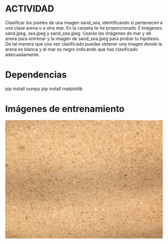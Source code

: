 # ACTIVIDAD

Clasificar los pixeles de una imagen sand_sea, identificando si pertenecen a una clase arena o a otra mar. En la carpeta te he proporcionado 3 imágenes: sand.jpeg, sea.jpeg y sand_sea.jpeg. Usarás las imágenes de mar y de arena para entrenar y la imagen de sand_sea.jpeg para probar tu hipótesis. De tal manera que una vez clasificado puedas obtener una imagen donde la arena es blanca y el mar es negro indicando que has clasificado adecuadamente.


# Dependencias

pip install numpy
pip install matplotlib

# Imágenes de entrenamiento

![alt text](https://github.com/devnull404/VV-TECNM/blob/master/work-01/img/sand.jpg)